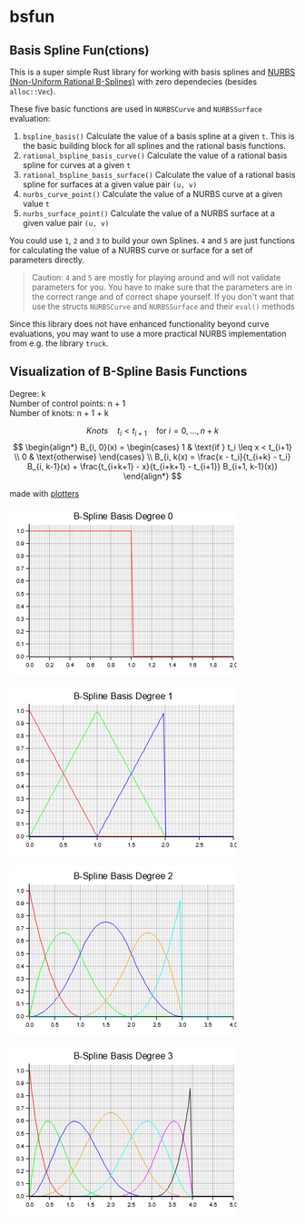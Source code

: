 # bsfun

## Basis Spline Fun(ctions)

This is a super simple Rust library for working with basis splines and [NURBS (Non-Uniform Rational B-Splines)](https://en.wikipedia.org/wiki/Non-uniform_rational_B-spline) with zero dependecies (besides `alloc::Vec`).

These five basic functions are used in `NURBSCurve` and `NURBSSurface` evaluation:

1. `bspline_basis()` Calculate the value of a basis spline at a given `t`. This is the basic building block for all splines and the rational basis functions.
2. `rational_bspline_basis_curve()` Calculate the value of a rational basis spline for curves at a given `t`
3. `rational_bspline_basis_surface()` Calculate the value of a rational basis spline for surfaces at a given value pair `(u, v)`
4. `nurbs_curve_point()` Calculate the value of a NURBS curve at a given value `t`
5. `nurbs_surface_point()` Calculate the value of a NURBS surface at a given value pair `(u, v)`

You could use `1`, `2` and `3` to build your own Splines. `4` and `5` are just functions for calculating the value of a NURBS curve or surface for a set of parameters directly.

> Caution: `4` and `5` are mostly for playing around and will not validate parameters for you. You have to make sure that the parameters are in the correct range and of correct shape yourself. If you don't want that use the structs `NURBSCurve` and `NURBSSurface` and their `eval()` methods

Since this library does not have enhanced functionality beyond curve evaluations, you may want to use a more practical NURBS implementation from e.g. the library `truck`.

## Visualization of B-Spline Basis Functions
Degree: k    
Number of control points: n + 1  
Number of knots: n + 1 + k

$$
Knots \quad t_{i} < t_{i+1} \quad \text{for } i = 0, \dots, n + k
$$
$$
\begin{align*}
B_{i, 0}(x) = \begin{cases}
1 & \text{if } t_i \leq x < t_{i+1} \\
0 & \text{otherwise}
\end{cases}
\\
B_{i, k(x) = \frac{x - t_i}{t_{i+k} - t_i} B_{i, k-1}(x) + \frac{t_{i+k+1} - x}{t_{i+k+1} - t_{i+1}} B_{i+1, k-1}(x)}
\end{align*}
$$

made with [plotters](https://github.com/plotters-rs/plotters)

![B-Spline Basis Degree 1](basis_degree_0.png)

![B-Spline Basis Degree 2](basis_degree_1.png)

![B-Spline Basis Degree 3](basis_degree_2.png)

![B-Spline Basis Degree 4](basis_degree_3.png)
